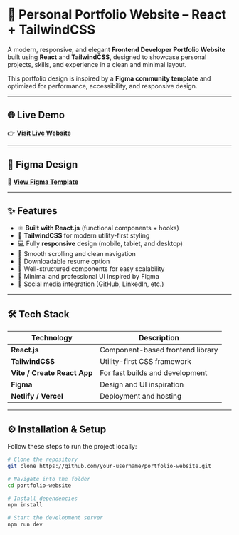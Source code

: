 # 🚀 Personal Portfolio Website – React + TailwindCSS

A modern, responsive, and elegant **Frontend Developer Portfolio Website** built using **React** and **TailwindCSS**, designed to showcase personal projects, skills, and experience in a clean and minimal layout.

This portfolio design is inspired by a **Figma community template** and optimized for performance, accessibility, and responsive design.

---

## 🌐 Live Demo

👉 **[Visit Live Website](https://www.nitindev.tech)**

---

## 🎨 Figma Design

🎨 **[View Figma Template](https://www.figma.com/design/CmvnvGQ8nLieh8dpy2AQEI/Illustration-Based-Portfolio-Website-Template--Community-?node-id=178-362&t=B6r5NvnkMvd4pCqu-0)**

---

## ✨ Features

- ⚛️ **Built with React.js** (functional components + hooks)
- 🎨 **TailwindCSS** for modern utility-first styling
- 💻 Fully **responsive** design (mobile, tablet, and desktop)
- 🧭 Smooth scrolling and clean navigation
- 📄 Downloadable resume option
- 🧠 Well-structured components for easy scalability
- 🌙 Minimal and professional UI inspired by Figma
- 🔗 Social media integration (GitHub, LinkedIn, etc.)

---

## 🛠️ Tech Stack

| Technology | Description |
|-------------|-------------|
| **React.js** | Component-based frontend library |
| **TailwindCSS** | Utility-first CSS framework |
| **Vite / Create React App** | For fast builds and development |
| **Figma** | Design and UI inspiration |
| **Netlify / Vercel** | Deployment and hosting |

---

## ⚙️ Installation & Setup

Follow these steps to run the project locally:

```bash
# Clone the repository
git clone https://github.com/your-username/portfolio-website.git

# Navigate into the folder
cd portfolio-website

# Install dependencies
npm install

# Start the development server
npm run dev
